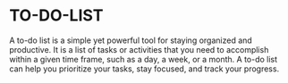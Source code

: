 # TO-DO-LIST
A to-do list is a simple yet powerful tool for staying organized and productive. It is a list of tasks or activities that you need to accomplish within a given time frame, such as a day, a week, or a month. A to-do list can help you prioritize your tasks, stay focused, and track your progress.
